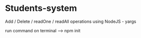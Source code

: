 # Students-system

Add / Delete / readOne / readAll  operations using NodeJS - yargs


run command on terminal  -->  npm init 
